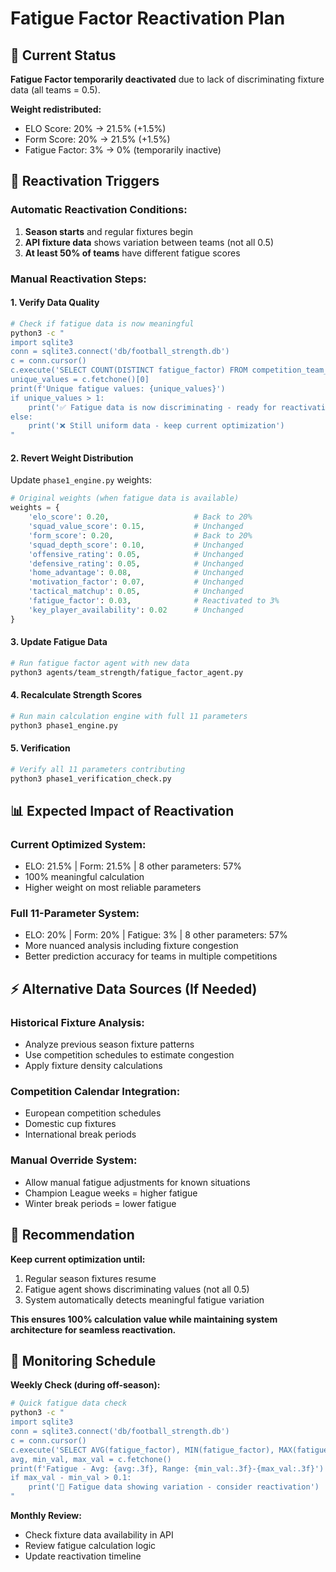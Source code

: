 # Fatigue Factor Reactivation Plan

## 🎯 Current Status
**Fatigue Factor temporarily deactivated** due to lack of discriminating fixture data (all teams = 0.5).

**Weight redistributed:**
- ELO Score: 20% → 21.5% (+1.5%)
- Form Score: 20% → 21.5% (+1.5%)  
- Fatigue Factor: 3% → 0% (temporarily inactive)

## 🔄 Reactivation Triggers

### **Automatic Reactivation Conditions:**
1. **Season starts** and regular fixtures begin
2. **API fixture data** shows variation between teams (not all 0.5)
3. **At least 50% of teams** have different fatigue scores

### **Manual Reactivation Steps:**

#### 1. Verify Data Quality
```bash
# Check if fatigue data is now meaningful
python3 -c "
import sqlite3
conn = sqlite3.connect('db/football_strength.db')
c = conn.cursor()
c.execute('SELECT COUNT(DISTINCT fatigue_factor) FROM competition_team_strength WHERE season = \"2024\"')
unique_values = c.fetchone()[0]
print(f'Unique fatigue values: {unique_values}')
if unique_values > 1:
    print('✅ Fatigue data is now discriminating - ready for reactivation')
else:
    print('❌ Still uniform data - keep current optimization')
"
```

#### 2. Revert Weight Distribution
Update `phase1_engine.py` weights:
```python
# Original weights (when fatigue data is available)
weights = {
    'elo_score': 0.20,                   # Back to 20%
    'squad_value_score': 0.15,           # Unchanged
    'form_score': 0.20,                  # Back to 20%
    'squad_depth_score': 0.10,           # Unchanged
    'offensive_rating': 0.05,            # Unchanged
    'defensive_rating': 0.05,            # Unchanged
    'home_advantage': 0.08,              # Unchanged
    'motivation_factor': 0.07,           # Unchanged
    'tactical_matchup': 0.05,            # Unchanged
    'fatigue_factor': 0.03,              # Reactivated to 3%
    'key_player_availability': 0.02      # Unchanged
}
```

#### 3. Update Fatigue Data
```bash
# Run fatigue factor agent with new data
python3 agents/team_strength/fatigue_factor_agent.py
```

#### 4. Recalculate Strength Scores
```bash
# Run main calculation engine with full 11 parameters
python3 phase1_engine.py
```

#### 5. Verification
```bash
# Verify all 11 parameters contributing
python3 phase1_verification_check.py
```

## 📊 Expected Impact of Reactivation

### **Current Optimized System:**
- ELO: 21.5% | Form: 21.5% | 8 other parameters: 57%
- 100% meaningful calculation
- Higher weight on most reliable parameters

### **Full 11-Parameter System:**
- ELO: 20% | Form: 20% | Fatigue: 3% | 8 other parameters: 57%
- More nuanced analysis including fixture congestion
- Better prediction accuracy for teams in multiple competitions

## ⚡ Alternative Data Sources (If Needed)

### **Historical Fixture Analysis:**
- Analyze previous season fixture patterns
- Use competition schedules to estimate congestion
- Apply fixture density calculations

### **Competition Calendar Integration:**
- European competition schedules
- Domestic cup fixtures
- International break periods

### **Manual Override System:**
- Allow manual fatigue adjustments for known situations
- Champion League weeks = higher fatigue
- Winter break periods = lower fatigue

## 🎯 Recommendation

**Keep current optimization until:**
1. Regular season fixtures resume
2. Fatigue agent shows discriminating values (not all 0.5)
3. System automatically detects meaningful fatigue variation

**This ensures 100% calculation value while maintaining system architecture for seamless reactivation.**

## 📅 Monitoring Schedule

**Weekly Check (during off-season):**
```bash
# Quick fatigue data check
python3 -c "
import sqlite3
conn = sqlite3.connect('db/football_strength.db')
c = conn.cursor()
c.execute('SELECT AVG(fatigue_factor), MIN(fatigue_factor), MAX(fatigue_factor) FROM competition_team_strength WHERE season = \"2024\"')
avg, min_val, max_val = c.fetchone()
print(f'Fatigue - Avg: {avg:.3f}, Range: {min_val:.3f}-{max_val:.3f}')
if max_val - min_val > 0.1:
    print('🔔 Fatigue data showing variation - consider reactivation')
"
```

**Monthly Review:**
- Check fixture data availability in API
- Review fatigue calculation logic
- Update reactivation timeline